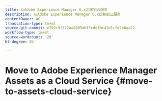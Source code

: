 ```yaml
---
title: 从Adobe Experience Manager 6.x迁移到云服务
description: 从Adobe Experience Manager 6.x迁移到云服务
contentOwner: AG
translation-type: tm+mt
source-git-commit: e399c9f372aa8995abf5cddfbc41d1cfe2b0aa22
workflow-type: tm+mt
source-wordcount: '28'
ht-degree: 0%

---
```



# Move to Adobe Experience Manager Assets as a Cloud Service {#move-to-assets-cloud-service}

<!-- About the need to move from previous AEM deployment to a cloud service deployment. And how does Adobe help do it OOTB?


## About the migration tool {#migration-tool}

Link back to information about the tool in the Experience Manager as a Cloud Service docs if the tool works the same for Sites and Assets. Document the Assets-specific information here.

* What is the migration tool called? Is there a branding term for it?
* How much do we want to elaborate about the Pattern Detector rules? Is there a branding term for it?
* Before migrating using the tool, is any prepping required?
* See CQ-4271901


The migration tool helps you achieve the following:

* Convert the existing workflow models to processing profiles that work with the Assets Compute Service.
* Remove unsupported steps from the workflow models.
* Disable workflow launchers.
* Merge the configurations, after user confirmation/validation, in the existing source code.

The migration tool creates processing profiles in a Maven module that users can use in the following two ways:

* Merge into one of their existing projects.
* Add the module as new sub-module.

The migration tool provides a report of the changes it made and information about the changes.


What is the output of the tool, besides migrated content.

Give details about reports and logs of the tool. 

* How to access the report, including required permissions.
* How to read/interpret the report.
* Location of logs. How to read the logs.
* What common errors to look for. Troubleshooting for these errors.


## Migrate content to a new deployment {#content-migration-across-deployments}

-->
